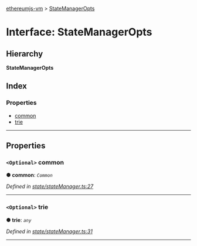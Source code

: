 [ethereumjs-vm](../README.md) > [StateManagerOpts](../interfaces/statemanageropts.md)

# Interface: StateManagerOpts

## Hierarchy

**StateManagerOpts**

## Index

### Properties

* [common](statemanageropts.md#common)
* [trie](statemanageropts.md#trie)

---

## Properties

<a id="common"></a>

### `<Optional>` common

**● common**: *`Common`*

*Defined in [state/stateManager.ts:27](https://github.com/ethereumjs/ethereumjs-vm/blob/d660c58/packages/vm/lib/state/stateManager.ts#L27)*

___
<a id="trie"></a>

### `<Optional>` trie

**● trie**: *`any`*

*Defined in [state/stateManager.ts:31](https://github.com/ethereumjs/ethereumjs-vm/blob/d660c58/packages/vm/lib/state/stateManager.ts#L31)*

___

